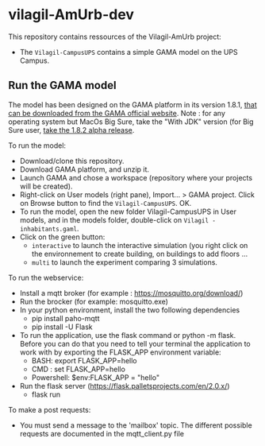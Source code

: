 # vilagil-AmUrb-dev

This repository contains ressources of the Vilagil-AmUrb project:
* The `Vilagil-CampusUPS` contains a simple GAMA model on the UPS Campus.


## Run the GAMA model

The model has been designed on the GAMA platform in its version 1.8.1, [that can be downloaded from the GAMA official website](https://gama-platform.github.io/download). Note : for any operating system but MacOs Big Sure, take  the "With JDK"  version (for  Big Sure user, [take the 1.8.2 alpha release](https://github.com/gama-platform/gama/releases/tag/1.8.2).

To  run the model:
* Download/clone this repository.
* Download GAMA platform, and unzip it.
* Launch GAMA and chose a workspace (repository where your projects will be created).
* Right-click  on User models (right pane), Import... > GAMA project. Click on Browse button to find the `Vilagil-CampusUPS`. OK.
* To run the model, open the  new  folder Vilagil-CampusUPS in User models, and in the models folder, double-click on `Vilagil - inhabitants.gaml`.
* Click on the green button:
  * `interactive` to launch the interactive simulation (you right click on the environnement to create building, on buildings to add floors ...
  *  `multi` to  launch the experiment comparing 3 simulations.

To  run the webservice:
* Install a mqtt broker (for example : https://mosquitto.org/download/)
* Run the brocker (for example: mosquitto.exe)
* In your python environment, install the two following dependencies
  * pip install paho-mqtt
  * pip install -U Flask
* To run the application, use the flask command or python -m flask. Before you can do that you need to tell your terminal the application to work with by exporting the FLASK_APP environment variable:
  * BASH: export FLASK_APP=hello   
  * CMD : set FLASK_APP=hello   
  * Powershell: $env:FLASK_APP = "hello"
* Run the flask server (https://flask.palletsprojects.com/en/2.0.x/)
  * flask run

To make a post requests:
* You must send a message to the 'mailbox' topic. The different possible requests are documented in the mqtt_client.py file